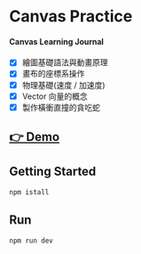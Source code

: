 # Canvas Practice

#### Canvas Learning Journal

- [x] 繪圖基礎語法與動畫原理
- [x] 畫布的座標系操作
- [x] 物理基礎(速度 / 加速度)
- [x] Vector 向量的概念
- [x] 製作橫衝直撞的貪吃蛇

## [👉 Demo](https://canvas-learn-ad6f0.web.app/)

## Getting Started

```bash
npm istall
```

## Run

```bash
npm run dev
```
